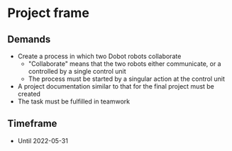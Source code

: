 # Project frame
## Demands
+ Create a process in which two Dobot robots collaborate
    + "Collaborate" means that the two robots either communicate, or a controlled by a single control unit
	+ The process must be started by a singular action at the control unit
+ A project documentation similar to that for the final project must be created
+ The task must be fulfilled in teamwork

## Timeframe
+ Until 2022-05-31
